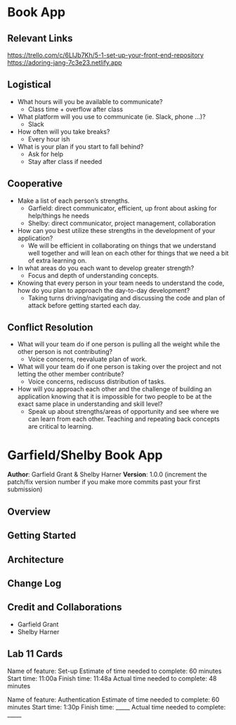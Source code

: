 # Book App

## Relevant Links
https://trello.com/c/6LIJb7Kh/5-1-set-up-your-front-end-repository
https://adoring-jang-7c3e23.netlify.app

## Logistical
  - What hours will you be available to communicate?
    - Class time + overflow after class
  - What platform will you use to communicate (ie. Slack, phone …)?
    - Slack
  - How often will you take breaks?
    - Every hour ish
  - What is your plan if you start to fall behind?
    - Ask for help
    - Stay after class if needed

## Cooperative
  - Make a list of each person’s strengths.
    - Garfield: direct communicator, efficient, up front about asking for help/things he needs
    - Shelby: direct communicator, project management, collaboration
  - How can you best utilize these strengths in the development of your application?
    - We will be efficient in collaborating on things that we understand well together and will lean on each other for things that we need a bit of extra learning on. 
  - In what areas do you each want to develop greater strength?
    - Focus and depth of understanding concepts.
  - Knowing that every person in your team needs to understand the code, how do you plan to approach the day-to-day development?
    - Taking turns driving/navigating and discussing the code and plan of attack before getting started each day.

## Conflict Resolution
  - What will your team do if one person is pulling all the weight while the other person is not contributing?
    - Voice concerns, reevaluate plan of work.
  - What will your team do if one person is taking over the project and not letting the other member contribute?
    - Voice concerns, rediscuss distribution of tasks.
  - How will you approach each other and the challenge of building an application knowing that it is impossible for two people to be at the exact same place in understanding and skill level?
    - Speak up about strengths/areas of opportunity and see where we can learn from each other. Teaching and repeating back concepts are critical to learning.

# Garfield/Shelby Book App

**Author**: Garfield Grant & Shelby Harner
**Version**: 1.0.0 (increment the patch/fix version number if you make more commits past your first submission)

## Overview
<!-- Provide a high level overview of what this application is and why you are building it, beyond the fact that it's an assignment for this class. (i.e. What's your problem domain?) -->

## Getting Started
<!-- What are the steps that a user must take in order to build this app on their own machine and get it running? -->

## Architecture
<!-- Provide a detailed description of the application design. What technologies (languages, libraries, etc) you're using, and any other relevant design information. -->

## Change Log
<!-- Use this area to document the iterative changes made to your application as each feature is successfully implemented. Use time stamps. Here's an example:

01-01-2001 4:59pm - Application now has a fully-functional express server, with a GET route for the location resource. -->

## Credit and Collaborations
  - Garfield Grant
  - Shelby Harner

## Lab 11 Cards

Name of feature: Set-up
Estimate of time needed to complete: 60 minutes
Start time: 11:00a
Finish time: 11:48a
Actual time needed to complete: 48 minutes

Name of feature: Authentication
Estimate of time needed to complete: 60 minutes
Start time: 1:30p
Finish time: _____
Actual time needed to complete: _____